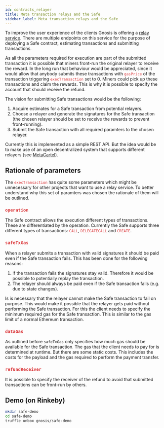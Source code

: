 ```yaml
---
id: contracts_relayer
title: Meta transaction relays and the Safe
sidebar_label: Meta transaction relays and the Safe
---
```

To improve the user experience of the clients Gnosis is offering a [relay service](../services/relay.html). There are multiple endpoints on this service for the purpose of deploying a Safe contract, estimating transactions and submitting transactions.

As all the parameters required for execution are part of the submitted transaction it is possible that miners front-run the original relayer to receive the reward. In the long run that behaviour would be appreciated, since it would allow that anybody submits these transactions with  <span style="color:#DB3A3D">`gasPrice`</span> of the transaction triggering  <span style="color:#DB3A3D">`execTransaction`</span> set to 0. Miners could pick up these transactions and claim the rewards. This is why it is possible to specify the account that should receive the refund.

The vision for submitting Safe transactions would be the following:

1. Acquire estimates for a Safe transaction from potential relayers.
1. Choose a relayer and generate the signatures for the Safe transaction (the chosen relayer should be set to receive the rewards to prevent front-running).
1. Submit the Safe transaction with all required paramters to the chosen relayer.

Currently this is implemented as a simple REST API. But the idea would be to make use of an open decentralized system that supports different relayers (see [MetaCartel](https://github.com/Meta-tx)).

## Rationale of parameters
The  <span style="color:#DB3A3D">`execTransaction`</span> has quite some parameters which might be unnecessary for other projects that want to use a relay service. To better understand why this set of paramters was chosen the rationale of them will be outlined.

### <span style="color:#DB3A3D">`operation`</span>
The Safe contract allows the execution different types of transactions. These are differentiated by the operation. Currently the Safe supports three different types of transactions:  <span style="color:#DB3A3D">`CALL`</span>,  <span style="color:#DB3A3D">`DELEGATECALL`</span> and  <span style="color:#DB3A3D">`CREATE`</span>.

###  <span style="color:#DB3A3D"> `safeTxGas`</span>
When a relayer submits a transaction with valid signatures it should be paid even if the Safe transaction fails. This has been done for the following reasons:

1. If the transaction fails the signatures stay valid. Therefore it would be possible to potentially replay the transaction.
1. The relayer should always be paid even if the Safe transaction fails (e.g. due to state changes).

Is is necessary that the relayer cannot make the Safe transaction to fail on purpose. This would make it possible that the relayer gets paid without performing the Safe transaction. For this the client needs to specify the minimum required gas for the Safe transaction. This is similar to the gas limit of a normal Ethereum transaction.

###  <span style="color:#DB3A3D">`dataGas`</span>
As outlined before `safeTxGas` only specifies how much gas should be available for the Safe transaction. The gas that the client needs to pay for is determined at runtime. But there are some static costs. This includes the costs for the payload and the gas required to perform the payment transfer.

###  <span style="color:#DB3A3D">`refundReceiver`</span>
It is possible to specify the receiver of the refund to avoid that submitted transactions can be front-run by others.

## Demo (on **Rinkeby**)

```bash
mkdir safe-demo
cd safe-demo
truffle unbox gnosis/safe-demo
```
